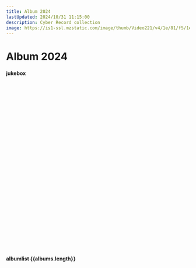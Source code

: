 ```yaml
---
title: Album 2024
lastUpdated: 2024/10/31 11:15:00
description: Cyber Record collection
image: https://is1-ssl.mzstatic.com/image/thumb/Video221/v4/1e/81/f5/1e81f57a-fe6f-1de5-c513-428f5bbbc0ba/Job482682bc-6371-4ed0-984a-d16fd1d7ff3f-173009521-PreviewImage_Preview_Image_Intermediate_nonvideo_sdr_337199345_1851821249-Time1722633691741.png/316x316bb.webp
---
```


# Album 2024

#### jukebox    

<div style="padding:10px;"> </div>

<iframe allow="autoplay *; encrypted-media *; fullscreen *; clipboard-write" frameborder="0" height="450" style="width:100%;overflow:hidden;border-radius:10px;" sandbox="allow-forms allow-popups allow-same-origin allow-scripts allow-storage-access-by-user-activation allow-top-navigation-by-user-activation" :src="jukeBox"></iframe>

#### albumlist {{albums.length}}

<template v-for="(album, idx) in albums" >
    <div class="container" :id="albumId(album.artist, album.name)">
        <div @click="changeJukebox(album.link)">
            <img-lazy class="album-img" :src="album.img"/>
        </div>
        <div class="blog-content">
            <h4>{{album.date}}</h4>
            <h3>
                <a :href="`#${albumId(album.artist, album.name)}`"
                    class="header-anchor"
                    aria-hidden="true">#</a>
                {{idx+1}}. {{album.artist}} - {{album.name}}
                <a :href="album.link" target="_blank"><img class="apple-music-img" src="@image/2024/apple-music.png"></a>
            </h3>
            <p>{{album.memo}}</p>
        </div>
    </div>
</template>



<script>
import albumList from '@data/albumList.json'

export default {
    // async mounted() {
    //     window.global ||= window;
    //     const axios = require('axios').default
    //     const data = await axios.get('https://reqres.in/api/users');
    //     console.log(data);
    // },
    methods: {
        albumId(artist, name) {
            var id = artist + '-' + name;
            id = id.replaceAll(' ', '-');
            return id;
        },
        changeJukebox(link) {
            this.jukeBox = link.replace('music', 'embed.music');
            location.href = '#album-list';
        },
    },
    data() {
        return {
            albums: albumList.album,
            jukeBox: albumList.album[0].link.replace('music', 'embed.music'),
        }
    }
}
</script>

<style scoped>
.iframe-container {
    position: relative;
    padding-bottom: 56.25%;
    padding-top: 30px;
    height: 0;
    overflow: hidden;
}
.iframe-container iframe,
.iframe-container object,
.iframe-container embed {
    position: absolute;
    top: 0;
    left: 0;
    width: 100%;
    height: 100%;
}

h3 {
    margin-top: 10px;
    margin-bottom: 0;
}
p {
    margin: 10px 0 0 0;
    font-size: 0.85em;
}
h4 {
    margin-bottom: 0;
}

.container {
    display: flex;
    margin-top: 20px;
    scroll-margin-block-start: 70px;
}
.apple-music-img {
    width: 20px;
    height: 20px;
}
.album-img {
    cursor: pointer;
    width: 200px;
    height: 200px;
}
.blog-content {
    flex: 2;
    display: flex;
    flex-direction: column;
    justify-content: flex-start;
    margin-left: 50px;
}

@media (max-width: 800px) {
    .container {
        flex-direction: column;
        margin-top: 40px;
    }
    .blog-content {
        margin: 20px;
    }
    .album-img {
        margin: 0 auto;
    }
}
</style>